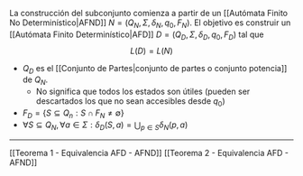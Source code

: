 La construcción del subconjunto comienza a partir de un [[Autómata Finito No Determinístico|AFND]] $N = (Q_N, Σ, δ_N, q_0 , F_N )$. El objetivo es construir un [[Autómata Finito Determinístico|AFD]] $D = (Q_D, Σ, δ_D, {q_0} , F_D )$ tal que $$L(D)=L(N)$$
- $Q_D$ es el [[Conjunto de Partes|conjunto de partes o conjunto potencia]] de $Q_N$.
	- No significa que todos los estados son útiles (pueden ser descartados los que no sean accesibles desde $q_0$)
- $F_D =\{S⊆Q_n:S∩F_N≠∅\}$
- $∀ S⊆Q_N,∀a∈Σ:δ_D(S,a)=\bigcup_{p∈S}δ_N(p,a)$ 
***
[[Teorema 1 - Equivalencia AFD - AFND]]
[[Teorema 2 - Equivalencia AFD - AFND]]